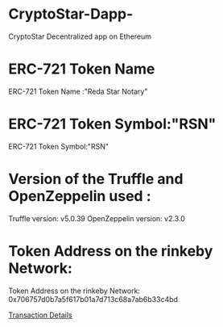 # CryptoStar-Dapp-
CryptoStar Decentralized app on Ethereum



# ERC-721 Token Name
ERC-721 Token Name :"Reda Star Notary"

# ERC-721 Token Symbol:"RSN"
ERC-721 Token Symbol:"RSN" 

# Version of the Truffle and OpenZeppelin used :
Truffle version: v5.0.39 
OpenZeppelin version: v2.3.0


# Token Address on the rinkeby Network:
Token Address on the rinkeby Network: 0x706757d0b7a5f617b01a7d713c68a7ab6b33c4bd

[Transaction Details](https://rinkeby.etherscan.io/tx/0xc591acc2f6d696c8888356a561a994b46157711f44bbc04b6d9724c7eca6e1fd) 
